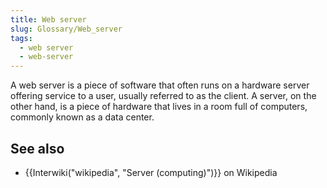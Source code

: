 ```yaml
---
title: Web server
slug: Glossary/Web_server
tags:
  - web server
  - web-server
---
```

A web server is a piece of software that often runs on a hardware server offering service to a user, usually referred to as the client. A server, on the other hand, is a piece of hardware that lives in a room full of computers, commonly known as a data center.

## See also

- {{Interwiki("wikipedia", "Server (computing)")}} on Wikipedia
